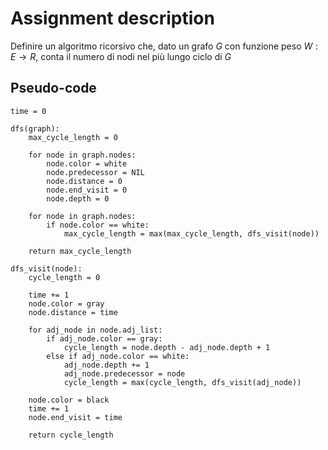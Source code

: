 # Assignment description

Definire un algoritmo ricorsivo che, dato un grafo $G$ con funzione peso $W: E \rightarrow R$,
conta il numero di nodi nel più lungo ciclo di $G$

## Pseudo-code

```
time = 0

dfs(graph):
    max_cycle_length = 0

    for node in graph.nodes:
        node.color = white
        node.predecessor = NIL
        node.distance = 0
        node.end_visit = 0
        node.depth = 0

    for node in graph.nodes:
        if node.color == white:
            max_cycle_length = max(max_cycle_length, dfs_visit(node))

    return max_cycle_length

dfs_visit(node):
    cycle_length = 0

    time += 1
    node.color = gray
    node.distance = time

    for adj_node in node.adj_list:
        if adj_node.color == gray:
            cycle_length = node.depth - adj_node.depth + 1
        else if adj_node.color == white:
            adj_node.depth += 1
            adj_node.predecessor = node
            cycle_length = max(cycle_length, dfs_visit(adj_node))

    node.color = black
    time += 1
    node.end_visit = time

    return cycle_length
```
